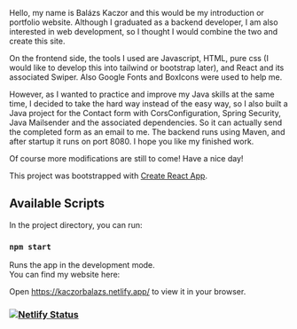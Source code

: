 Hello, my name is Balázs Kaczor and this would be my introduction or portfolio website. Although I graduated as a backend developer, I am also interested in web development, so I thought I would combine the two and create this site. 

On the frontend side, the tools I used are Javascript, HTML, pure css (I would like to develop this into tailwind or bootstrap later), and React and its associated Swiper. Also Google Fonts and BoxIcons were used to help me.

However, as I wanted to practice and improve my Java skills at the same time, I decided to take the hard way instead of the easy way, so I also built a Java project for the Contact form with CorsConfiguration, Spring Security, Java Mailsender and the associated dependencies. So it can actually send the completed form as an email to me. The backend runs using Maven, and after startup it runs on port 8080. I hope you like my finished work. 

Of course more modifications are still to come! Have a nice day!

This project was bootstrapped with [Create React App](https://github.com/facebook/create-react-app).

## Available Scripts

In the project directory, you can run:

### `npm start`

Runs the app in the development mode.\
You can find my website here:


Open https://kaczorbalazs.netlify.app/ to view it in your browser.
### [![Netlify Status](https://api.netlify.com/api/v1/badges/35477417-60b6-4a93-a9a3-5c52cadcf268/deploy-status)](https://app.netlify.com/sites/kaczorbalazs/deploys)

